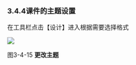 
### **3.4.4课件的主题设置**

在工具栏点击【设计】进入根据需要选择格式

![](file:///C:\Users\netedi21\AppData\Local\Temp\ksohtml\wps37AF.tmp.jpg)

图3-4-15   **更改主题**

